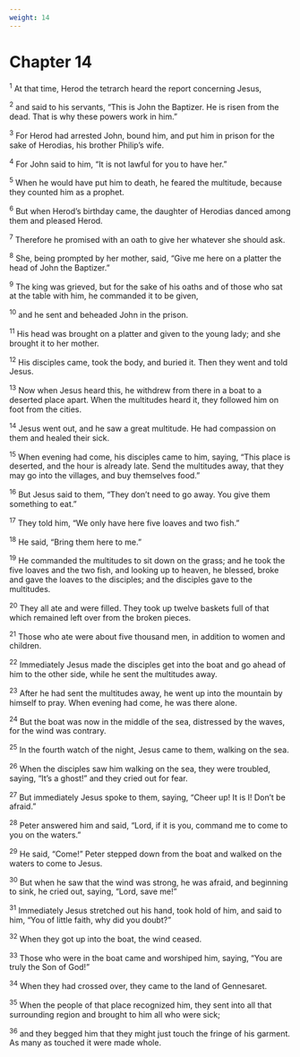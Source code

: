 ```yaml
---
weight: 14
---
```


# Chapter 14

<sup>1</sup> At that time, Herod the tetrarch heard the report concerning Jesus, 

<sup>2</sup> and said to his servants, “This is John the Baptizer. He is risen from the dead. That is why these powers work in him.” 

<sup>3</sup> For Herod had arrested John, bound him, and put him in prison for the sake of Herodias, his brother Philip’s wife. 

<sup>4</sup> For John said to him, “It is not lawful for you to have her.” 

<sup>5</sup> When he would have put him to death, he feared the multitude, because they counted him as a prophet. 

<sup>6</sup> But when Herod’s birthday came, the daughter of Herodias danced among them and pleased Herod. 

<sup>7</sup> Therefore he promised with an oath to give her whatever she should ask. 

<sup>8</sup> She, being prompted by her mother, said, “Give me here on a platter the head of John the Baptizer.” 

<sup>9</sup> The king was grieved, but for the sake of his oaths and of those who sat at the table with him, he commanded it to be given, 

<sup>10</sup> and he sent and beheaded John in the prison. 

<sup>11</sup> His head was brought on a platter and given to the young lady; and she brought it to her mother. 

<sup>12</sup> His disciples came, took the body, and buried it. Then they went and told Jesus. 

<sup>13</sup> Now when Jesus heard this, he withdrew from there in a boat to a deserted place apart. When the multitudes heard it, they followed him on foot from the cities. 

<sup>14</sup> Jesus went out, and he saw a great multitude. He had compassion on them and healed their sick. 

<sup>15</sup> When evening had come, his disciples came to him, saying, “This place is deserted, and the hour is already late. Send the multitudes away, that they may go into the villages, and buy themselves food.” 

<sup>16</sup> But Jesus said to them, “They don’t need to go away. You give them something to eat.” 

<sup>17</sup> They told him, “We only have here five loaves and two fish.” 

<sup>18</sup> He said, “Bring them here to me.” 

<sup>19</sup> He commanded the multitudes to sit down on the grass; and he took the five loaves and the two fish, and looking up to heaven, he blessed, broke and gave the loaves to the disciples; and the disciples gave to the multitudes. 

<sup>20</sup> They all ate and were filled. They took up twelve baskets full of that which remained left over from the broken pieces. 

<sup>21</sup> Those who ate were about five thousand men, in addition to women and children. 

<sup>22</sup> Immediately Jesus made the disciples get into the boat and go ahead of him to the other side, while he sent the multitudes away. 

<sup>23</sup> After he had sent the multitudes away, he went up into the mountain by himself to pray. When evening had come, he was there alone. 

<sup>24</sup> But the boat was now in the middle of the sea, distressed by the waves, for the wind was contrary. 

<sup>25</sup> In the fourth watch of the night, Jesus came to them, walking on the sea. 

<sup>26</sup> When the disciples saw him walking on the sea, they were troubled, saying, “It’s a ghost!” and they cried out for fear. 

<sup>27</sup> But immediately Jesus spoke to them, saying, “Cheer up! It is I! Don’t be afraid.” 

<sup>28</sup> Peter answered him and said, “Lord, if it is you, command me to come to you on the waters.” 

<sup>29</sup> He said, “Come!” Peter stepped down from the boat and walked on the waters to come to Jesus. 

<sup>30</sup> But when he saw that the wind was strong, he was afraid, and beginning to sink, he cried out, saying, “Lord, save me!” 

<sup>31</sup> Immediately Jesus stretched out his hand, took hold of him, and said to him, “You of little faith, why did you doubt?” 

<sup>32</sup> When they got up into the boat, the wind ceased. 

<sup>33</sup> Those who were in the boat came and worshiped him, saying, “You are truly the Son of God!” 

<sup>34</sup> When they had crossed over, they came to the land of Gennesaret. 

<sup>35</sup> When the people of that place recognized him, they sent into all that surrounding region and brought to him all who were sick; 

<sup>36</sup> and they begged him that they might just touch the fringe of his garment. As many as touched it were made whole. 



